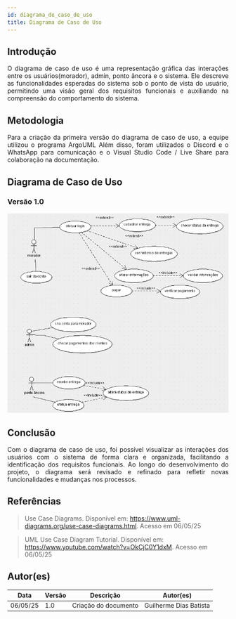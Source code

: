 ```yaml
---
id: diagrama_de_caso_de_uso
title: Diagrama de Caso de Uso
---
```


## Introdução

<p align = "justify">
O diagrama de caso de uso é uma representação gráfica das interações entre os usuários(morador), admin, ponto âncora e o sistema. Ele descreve as funcionalidades esperadas do sistema sob o ponto de vista do usuário, permitindo uma visão geral dos requisitos funcionais e auxiliando na compreensão do comportamento do sistema.
</p>

## Metodologia

<p align = "justify">
Para a criação da primeira versão do diagrama de caso de uso, a equipe utilizou o programa ArgoUML Além disso, foram utilizados o Discord e o WhatsApp para comunicação e o Visual Studio Code / Live Share para colaboração na documentação.
</p>

## Diagrama de Caso de Uso

### Versão 1.0

![![Diagrama de Caso de Uso](../assets/Casos_de_Uso/DiagramaCasosDeUso.png)](../assets/Casos_de_Uso/DiagramaCasosDeUso.png)

<!-- #### Rastreabilidade de Requisitos

| ID|Descrição|
|---|---|
|US01|Realizar login|
|US02|Cadastrar entrega|
|US03|Visualizar status|
|US04|Gerenciar contas|
-->

## Conclusão

<p align = "justify">
Com o diagrama de caso de uso, foi possível visualizar as interações dos usuários com o sistema de forma clara e organizada, facilitando a identificação dos requisitos funcionais. Ao longo do desenvolvimento do projeto, o diagrama será revisado e refinado para refletir novas funcionalidades e mudanças nos processos.
</p>

## Referências

> Use Case Diagrams. Disponível em: https://www.uml-diagrams.org/use-case-diagrams.html. Acesso em 06/05/25

> UML Use Case Diagram Tutorial. Disponível em: https://www.youtube.com/watch?v=OkCjC0Y1dxM. Acesso em 06/05/25

## Autor(es)

| Data | Versão | Descrição | Autor(es) |
| -- | -- | -- | -- |
| 06/05/25 | 1.0 | Criação do documento | Guilherme Dias Batista |
